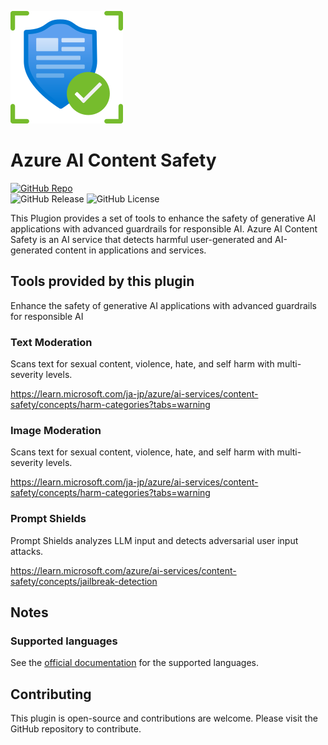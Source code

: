 ![Icon](./_assets/03390-icon-service-Content-Safety.svg)

# Azure AI Content Safety

[![GitHub Repo](https://img.shields.io/badge/GitHub_Repo-fujita--h/dify--plugin--azure--ai--content--safety-blue?logo=github)](https://github.com/fujita-h/dify-plugin-azure-ai-content-safety)  
![GitHub Release](https://img.shields.io/github/v/release/fujita-h/dify-plugin-azure-ai-content-safety)
![GitHub License](https://img.shields.io/github/license/fujita-h/dify-plugin-azure-ai-content-safety)


This Plugion provides a set of tools to enhance the safety of generative AI applications with advanced guardrails for responsible AI.
Azure AI Content Safety is an AI service that detects harmful user-generated and AI-generated content in applications and services.

## Tools provided by this plugin

Enhance the safety of generative AI applications with advanced guardrails for responsible AI

### Text Moderation

Scans text for sexual content, violence, hate, and self harm with multi-severity levels.

https://learn.microsoft.com/ja-jp/azure/ai-services/content-safety/concepts/harm-categories?tabs=warning

### Image Moderation

Scans text for sexual content, violence, hate, and self harm with multi-severity levels.

https://learn.microsoft.com/ja-jp/azure/ai-services/content-safety/concepts/harm-categories?tabs=warning

### Prompt Shields

Prompt Shields analyzes LLM input and detects adversarial user input attacks.

https://learn.microsoft.com/azure/ai-services/content-safety/concepts/jailbreak-detection


## Notes

### Supported languages

See the [official documentation](https://learn.microsoft.com/azure/ai-services/content-safety/language-support) for the supported languages.


## Contributing

This plugin is open-source and contributions are welcome. Please visit the GitHub repository to contribute.
